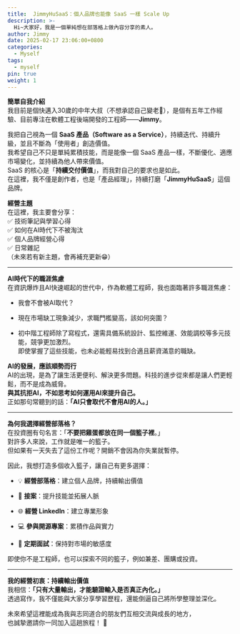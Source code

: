 ```yaml
---
title:  JimmyHuSaaS：個人品牌也能像 SaaS 一樣 Scale Up
description: >-
  Hi~大家好，我是一個單純想在部落格上做內容分享的素人。
author: Jimmy
date: 2025-02-17 23:06:00+0800
categories:
  - Myself
tags:
  - myself
pin: true
weight: 1
---
```

**簡單自我介紹**  
我目前是個快邁入30歲的中年大叔（不想承認自己變老🥲），是個有五年工作經驗、目前專注在軟體工程後端開發的工程師——**Jimmy**。

我把自己視為一個 **SaaS 產品（Software as a Service）**，持續迭代、持續升級，並且不斷為「使用者」創造價值。  
我希望自己不只是單純累積技能，而是能像一個 SaaS 產品一樣，不斷優化、適應市場變化，並持續為他人帶來價值。  
SaaS 的核心是「**持續交付價值**」，而我對自己的要求也是如此。  
在這裡，我不僅是創作者，也是「產品經理」，持續打磨「**JimmyHuSaaS**」這個品牌。

**經營主題**  
在這裡，我主要會分享：  
✅ 技術筆記與學習心得  
✅ 如何在AI時代下不被淘汰  
✅ 個人品牌經營心得  
✅ 日常雜記  
（未來若有新主題，會再補充更新😁）

---

**AI時代下的職涯焦慮**  
在資訊爆炸且AI快速崛起的世代中，作為軟體工程師，我也面臨著許多職涯焦慮：

- 我會不會被AI取代？

- 現在市場缺工現象減少，求職門檻變高，該如何突圍？

- 初中階工程師除了寫程式，還需具備系統設計、監控維運、效能調校等多元技能，競爭更加激烈。  
  即使掌握了這些技能，也未必能輕易找到合適且薪資滿意的職缺。


**AI的發展，應該順勢而行**  
AI的出現，是為了讓生活更便利、解決更多問題。科技的進步從來都是讓人們更輕鬆，而不是成為威脅。  
**與其抗拒AI，不如思考如何運用AI來提升自己。**  
正如那句常聽到的話：**「AI只會取代不會用AI的人。」**

---

**為何我選擇經營部落格？**  
在投資圈有句名言：「**不要把雞蛋都放在同一個籃子裡**。」  
對許多人來說，工作就是唯一的籃子。  
但如果有一天失去了這份工作呢？開銷不會因為你失業就暫停。

因此，我想打造多個收入籃子，讓自己有更多選擇：

- 💡 **經營部落格**：建立個人品牌，持續輸出價值

- 💼 **接案**：提升技能並拓展人脈

- 🌐 **經營 LinkedIn**：建立專業形象

- 💻 **參與開源專案**：累積作品與實力

- 📝 **定期面試**：保持對市場的敏感度


即使你不是工程師，也可以探索不同的籃子，例如兼差、團購或投資。

---

**我的經營初衷：持續輸出價值**  
我相信：**「只有大量輸出，才能驗證輸入是否真正內化。」**  
透過寫作，我不僅能與大家分享學習歷程，還能倒逼自己將所學整理並深化。

未來希望這裡能成為我與志同道合的朋友們互相交流與成長的地方，  
也誠摯邀請你一同加入這趟旅程！ 🚀